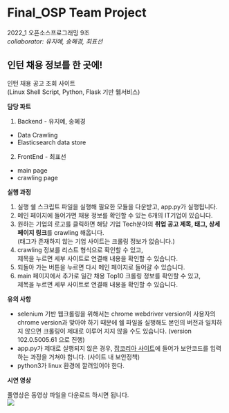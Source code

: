 # Final_OSP Team Project
2022_1 오픈소스프로그래밍 9조<br>
*collaborator: 유지예, 송혜경, 최표선* 
<br>

## 인턴 채용 정보를 한 곳에!
인턴 채용 공고 조회 사이트 <br>
(Linux Shell Script, Python, Flask 기반 웹서비스)

**담당 파트**
1. Backend - 유지예, 송혜경
- Data Crawling
- Elasticsearch data store 
2. FrontEnd - 최표선
- main page
- crawling page

**실행 과정**
1. 실행 쉘 스크립트 파일을 실행해 필요한 모듈을 다운받고, app.py가 실행됩니다.
2. 메인 페이지에 들어가면 채용 정보를 확인할 수 있는 6개의 IT기업이 있습니다.
3. 원하는 기업의 로고를 클릭하면 해당 기업 Tech분야의 **취업 공고 제목, 태그, 상세페이지 링크**를 crawling 해옵니다. <br>
   (태그가 존재하지 않는 기업 사이트는 크롤링 정보가 없습니다.)  
4. crawling 정보를 리스트 형식으로 확인할 수 있고, <br>
   제목을 누르면 세부 사이트로 연결해 내용을 확인할 수 있습니다.
5. 되돌아 가는 버튼을 누르면 다시 메인 페이지로 들어갈 수 있습니다.
6. main 페이지에서 추가로 일간 채용 Top10 크롤링 정보를 확인할 수 있고, <br>
   제목을 누르면 세부 사이트로 연결해 내용을 확인할 수 있습니다.

**유의 사항**
- selenium 기반 웹크롤링을 위해서는 chrome webdriver version이 사용자의 chrome version과 맞아야 하기 때문에 쉘 파일을 실행해도 본인의 버전과 일치하지 않으면 크롤링이 제대로 이루어 지지 않을 수도 있습니다. (version 102.0.5005.61 으로 진행)
- app.py가 제대로 실행되지 않은 경우, [잡코리아 사이트](https://www.jobkorea.co.kr/Top100/?Main_Career_Type=1&Search_Type=1&BizJobtype_Bctgr_Code=10016&BizJobtype_Bctgr_Name=IT%C2%B7%EC%9D%B8%ED%84%B0%EB%84%B7&BizJobtype_Code=0&BizJobtype_Name=IT%C2%B7%EC%9D%B8%ED%84%B0%EB%84%B7+%EC%A0%84%EC%B2%B4&Major_Big_Code=0&Major_Big_Name=%EC%A0%84%EC%B2%B4&Major_Code=0&Major_Name=%EC%A0%84%EC%B2%B4&Edu_Level_Code=9&Edu_Level_Name=%EC%A0%84%EC%B2%B4&Edu_Level_Name=%ED%95%99%EB%A0%A5+%EC%A0%84%EC%B2%B4&MidScroll=0)에 들어가 보안코드를 입력하는 과정을 거쳐야 합니다. (사이트 내 보안정책)
- python3가 linux 환경에 깔려있어야 한다.

**시연 영상**

풀영상은 동영상 파일을 다운로드 하시면 됩니다. <br>
<img src="https://user-images.githubusercontent.com/81686317/174798224-230806b8-610c-41ca-83bd-69daf4ab7250.gif">
